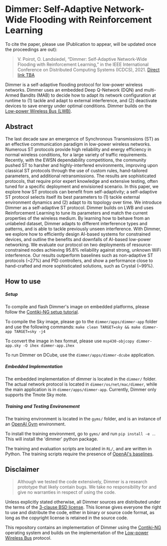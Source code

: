# Dimmer: Self-Adaptive Network-Wide Flooding with Reinforcement Learning

To cite the paper, please use (Publication to appear, will be updated once the proceedings are out):
> V. Poirot, O. Landsiedel,  “Dimmer: Self-Adaptive Network-Wide Flooding with Reinforcement Learning,”   in the IEEE International  Conference on Distributed Computing Systems (ICDCS), 2021. 
[Direct link TBA](https://www.github.com/ds-kiel/dimmer)

Dimmer is a self-adaptive flooding protocol for low-power wireless networks. Dimmer uses an embedded Deep Q-Network (DQN) and multi-Armed Bandits (MAB) to decide how to adapt its network configuration at runtime to (1) tackle and adapt to external interference, and (2) deactivate devices to save energy under optimal conditions.
Dimmer builds on the [Low-power Wireless Bus (LWB)](https://github.com/ETHZ-TEC/LWB/blob/master/doc/papers/LWBSenSys12.pdf).


## Abstract
The last decade saw an emergence of Synchronous Transmissions (ST) as an effective communication paradigm in low-power wireless networks. Numerous ST protocols provide high reliability and energy efficiency in normal wireless conditions, for a large variety of traffic requirements. Recently, with the EWSN dependability competitions, the community pushed ST to harsher and highly-interfered environments, improving upon classical ST protocols through the use of custom rules, hand-tailored parameters, and additional retransmissions. The results are sophisticated protocols, that require prior expert knowledge and extensive testing, often tuned for a specific deployment and envisioned scenario. In this paper, we explore how ST protocols can benefit from self-adaptivity; a self-adaptive ST protocol selects itself its best parameters to (1) tackle external environment dynamics and (2) adapt to its topology over time.
We introduce Dimmer as a self-adaptive ST protocol. Dimmer builds on LWB and uses Reinforcement Learning to tune its parameters and match the current properties of the wireless medium. By learning how to behave from an unlabeled dataset, Dimmer adapts to different interference types and patterns, and is able to tackle previously unseen interference. With Dimmer, we explore how to efficiently design AI-based systems for constrained devices, and outline the benefits and downfalls of AI-based low-power networking. We evaluate our protocol on two deployments of
resource-constrained nodes achieving 95.8\% reliability against strong, unknown WiFi interference. Our results outperform baselines such as non-adaptive ST protocols (~27%) and PID controllers, and show a performance close to hand-crafted and more sophisticated solutions, such as Crystal (~99%). 

## How to use

##### Setup


To compile and flash Dimmer's image on embedded platforms, please follow the [Contiki-NG setup tutorial](https://github.com/contiki-ng/contiki-ng/wiki).

To compile the Sky image, please go to the `dimmer/apps/dimmer-app` folder and use the following commands: `make clean TARGET=sky && make dimmer-app TARGET=sky -j4`

To convert the image in hex format, please use `msp430-objcopy dimmer-app.sky -O ihex dimmer-app.ihex`

To run Dimmer on DCube, use the `dimmer/apps/dimmer-dcube` application.

##### Embedded Implementation 

The embedded implementation of dimmer is located in the `dimmer/` folder.
The actual network protocol is located in `dimmer/os/net/mac/dimmer`, while the main application is in `dimmer/apps/dimmer-app`.
Currently,  Dimmer only supports the Tmote Sky mote.

##### Training and Testing Environement

The training environment is located in the `gyms/` folder, and is an instance of an [OpenAI Gym](https://gym.openai.com/) environment. 

To install the training environment, go to `gyms/` and run `pip install -e .`. This will install the 'dimmer' python package.

The training and evaluation scripts are located in `RL/`, and are written in Python.
The training scripts require the presence of [OpenAI's baselines](https://github.com/openai/baselines).



## Disclaimer 
> Although we tested the code extensively, Dimmer is a research prototype that likely contain bugs. We take no responsibility for and give no warranties in respect of using the code.

Unless explicitly stated otherwise, all Dimmer sources are distributed under the terms of the [3-clause BSD license](license). This license gives everyone the right to use and distribute the code, either in binary or source code format, as long as the copyright license is retained in the source code.

This repository contains an implementation of Dimmer using the [Contiki-NG](http://contiki-ng.org/) operating system and builds on the implementation of the [Low-power Wireless Bus](https://github.com/ETHZ-TEC/LWB-Baseline) protocol.
